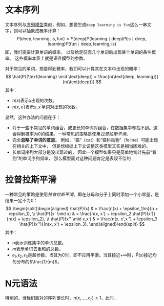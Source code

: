 # 文本序列

文本序列与[序列模型](序列模型.md)类似，例如，想要生成`deep learning is fun`这么一串文字，则可以抽象成概率计算：
$$
P(\text{deep}, \text{learning}, \text{is}, \text{fun}) =  P(\text{deep}) P(\text{learning}  \mid  \text{deep}) P(\text{is}  \mid  \text{deep}, \text{learning}) P(\text{fun}  \mid  \text{deep}, \text{learning}, \text{is})
$$
即，我们需要计算单词的概率， 以及给定前面几个单词后出现某个单词的条件概率。 这些概率本质上就是语言模型的参数。

对于常见的单词，想要得到概率，我们可以计算其在文本中出现的概率：
$$
\hat{P}(\text{learning} \mid \text{deep}) = \frac{n(\text{deep, learning})}{n(\text{deep})}
$$
其中：
- $n(x)$表示$x$出现的次数。
- $n(x, x^{'})$表示$x,x^{'}$单词对出现的次数。

显然，这种办法的问题在于：
- 对于一些不常见的单词组合，或更长的单词对组合，在数据集中却找不到。这会得到概率为0的结果。一种常见的策略是使用*拉普拉斯平滑*。
- 完全**忽略了单词的意思**。 例如，“猫”（cat）和“猫科动物”（feline）可能出现在相关的上下文中， 但是想根据上下文调整这类模型其实是相当困难的。
- 长单词序列大部分是没出现过的， 因此一个模型如果只是简单地统计先前“看到”的单词序列频率， 那么模型面对这种问题肯定是表现不佳的
# 拉普拉斯平滑

一种常见的策略是使用*拉普拉斯平滑*。即在分母和分子上同时添加一个小常量，是结果一定不为0：
$$
\begin{split}\begin{aligned}
    \hat{P}(x) & = \frac{n(x) + \epsilon_1/m}{n + \epsilon_1}, \\
    \hat{P}(x' \mid x) & = \frac{n(x, x') + \epsilon_2 \hat{P}(x')}{n(x) + \epsilon_2}, \\
    \hat{P}(x'' \mid x,x') & = \frac{n(x, x',x'') + \epsilon_3 \hat{P}(x'')}{n(x, x') + \epsilon_3}.
\end{aligned}\end{split}
$$
其中：
- $n$表示训练集中的单词总数。
- $m$表示单词去重和的总数。
- $\epsilon_1,\epsilon_2, \epsilon_3$是超参数。当其为0时，即不应用平滑。当其接近$+\infty$时，$\hat{P}(x)$接近均匀分布的$\frac{1}{m}$。


# N元语法
特别的，当我们面对的序列很长时，$n(x, \ldots, x_T) \leq 1$，此时，